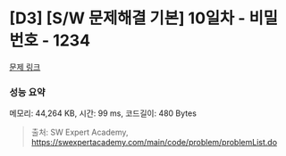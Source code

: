 # [D3] [S/W 문제해결 기본] 10일차 - 비밀번호 - 1234 

[문제 링크](https://swexpertacademy.com/main/code/problem/problemDetail.do?contestProbId=AV14_DEKAJcCFAYD) 

### 성능 요약

메모리: 44,264 KB, 시간: 99 ms, 코드길이: 480 Bytes



> 출처: SW Expert Academy, https://swexpertacademy.com/main/code/problem/problemList.do